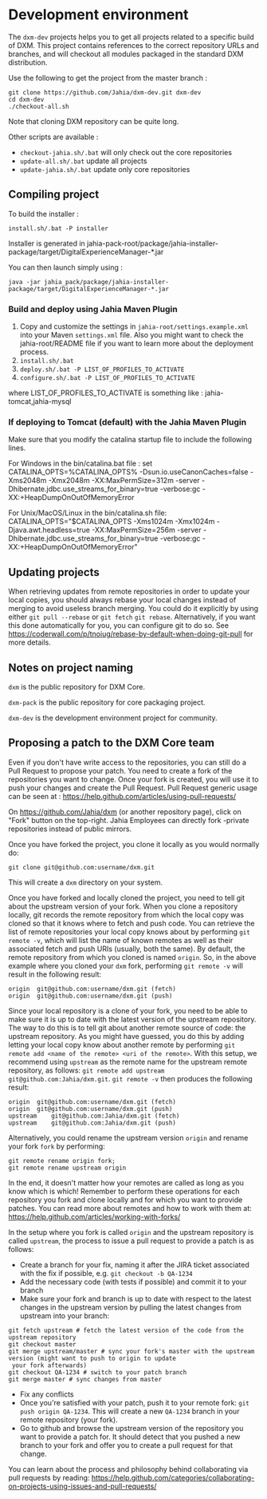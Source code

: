 # Development environment

The `dxm-dev` projects helps you to get all projects related to a specific build of DXM. This project contains references to the correct repository URLs and branches, and will checkout all modules packaged in the standard DXM distribution.

Use the following to get the project from the master branch :
```
git clone https://github.com/Jahia/dxm-dev.git dxm-dev
cd dxm-dev
./checkout-all.sh
```
Note that cloning DXM repository can be quite long.

Other scripts are available :
- `checkout-jahia.sh/.bat` will only check out the core repositories
- `update-all.sh/.bat` update all projects
- `update-jahia.sh/.bat` update only core repositories

## Compiling project

To build the installer :

```install.sh/.bat -P installer```

Installer is generated in jahia-pack-root/package/jahia-installer-package/target/DigitalExperienceManager-*.jar

You can then launch simply using :

```java -jar jahia_pack/package/jahia-installer-package/target/DigitalExperienceManager-*.jar```

### Build and deploy using Jahia Maven Plugin 

1. Copy and customize the settings in `jahia-root/settings.example.xml` into your Maven `settings.xml` file. Also you might want to check the jahia-root/README file if you want to learn more about the deployment process.
2. `install.sh/.bat`
3. `deploy.sh/.bat -P LIST_OF_PROFILES_TO_ACTIVATE`
4. `configure.sh/.bat -P LIST_OF_PROFILES_TO_ACTIVATE`

where LIST_OF_PROFILES_TO_ACTIVATE is something like : jahia-tomcat,jahia-mysql

### If deploying to Tomcat (default) with the Jahia Maven Plugin

Make sure that you modify the catalina startup file to include the following lines.

For Windows in the bin/catalina.bat file :
set CATALINA_OPTS=%CATALINA_OPTS% -Dsun.io.useCanonCaches=false -Xms2048m -Xmx2048m -XX:MaxPermSize=312m -server -Dhibernate.jdbc.use_streams_for_binary=true -verbose:gc -XX:+HeapDumpOnOutOfMemoryError

For Unix/MacOS/Linux in the bin/catalina.sh file:
CATALINA_OPTS="$CATALINA_OPTS -Xms1024m -Xmx1024m -Djava.awt.headless=true -XX:MaxPermSize=256m -server -Dhibernate.jdbc.use_streams_for_binary=true -verbose:gc -XX:+HeapDumpOnOutOfMemoryError"

## Updating projects

When retrieving updates from remote repositories in order to update your local copies, you should always rebase your local changes instead of merging to avoid useless branch merging. You could do it explicitly by using either `git pull --rebase` or `git fetch` `git rebase`. Alternatively, if you want this done automatically for you, you can configure git to do so. See https://coderwall.com/p/tnoiug/rebase-by-default-when-doing-git-pull for more details.

## Notes on project naming

`dxm` is the public repository for DXM Core. 

`dxm-pack` is the public repository for core packaging project. 

`dxm-dev` is the development environment project for community.

## Proposing a patch to the DXM Core team

Even if you don't have write access to the repositories, you can still do a Pull Request to propose your patch. You need to create a fork of the repositories you want to change. Once your fork is created, you will use it to push your changes and create the Pull Request. Pull Request generic usage can be seen at : https://help.github.com/articles/using-pull-requests/

On https://github.com/Jahia/dxm (or another repository page), click on "Fork" button on the top-right. Jahia Employees can directly fork -private repositories instead of public mirrors.

Once you have forked the project, you clone it locally as you would normally do:
```
git clone git@github.com:username/dxm.git
```
This will create a `dxm` directory on your system.

Once you have forked and locally cloned the project, you need to tell git about the upstream version of your fork. 
When you clone a repository locally, git records the remote repository from which the local copy was cloned so that it 
knows where to fetch and push code. You can retrieve the list of remote repositories your local copy knows about by 
performing `git remote -v`, which will list the name of known remotes as well as their associated fetch and push 
URIs (usually, both the same). By default, the remote repository from which you cloned is named `origin`. So, in the 
above example where you cloned your `dxm` fork, performing `git remote -v` will result in the following result:
```
origin	git@github.com:username/dxm.git (fetch)
origin	git@github.com:username/dxm.git (push)
```

Since your local repository is a clone of your fork, you need to be able to make sure it is up to date with the 
latest version of the upstream repository. The way to do this is to tell git about another remote source of code: the
 upstream repository. As you might have guessed, you do this by adding letting your local copy know about another 
 remote by performing `git remote add <name of the remote> <uri of the remote>`. With this setup, we recommend using 
 `upstream` as the remote name for the upstream remote repository, as follows:
 `git remote add upstream git@github.com:Jahia/dxm.git`. `git remote -v` then produces the following result:
```
origin	git@github.com:username/dxm.git (fetch)
origin	git@github.com:username/dxm.git (push)
upstream	git@github.com:Jahia/dxm.git (fetch)
upstream	git@github.com:Jahia/dxm.git (push)
```

Alternatively, you could rename the upstream version `origin` and rename your fork `fork` by performing:
```
git remote rename origin fork;
git remote rename upstream origin
```

In the end, it doesn't matter how your remotes are called as long as you know which is which! Remember to perform 
these operations for each repository you fork and clone locally and for which you want to provide patches. You can 
read more about remotes and how to work with them at: https://help.github.com/articles/working-with-forks/

In the setup where you fork is called `origin` and the upstream repository is called `upstream`, the process to issue
a pull request to provide a patch is as follows:

- Create a branch for your fix, naming it after the JIRA ticket associated with the fix if possible, e.g. 
`git checkout -b QA-1234`
- Add the necessary code (with tests if possible) and commit it to your branch
- Make sure your fork and branch is up to date with respect to the latest changes in the upstream version by 
pulling the latest changes from upstream into your branch:
```
git fetch upstream # fetch the latest version of the code from the upstream repository
git checkout master 
git merge upstream/master # sync your fork's master with the upstream version (might want to push to origin to update
 your fork afterwards)
git checkout QA-1234 # switch to your patch branch
git merge master # sync changes from master
```
- Fix any conflicts
- Once you're satisfied with your patch, push it to your remote fork: `git push origin QA-1234`. This will create a 
new `QA-1234` branch in your remote repository (your fork).
- Go to github and browse the upstream version of the repository you want to provide a patch for. It should detect 
that you pushed a new branch to your fork and offer you to create a pull request for that change.

You can learn about the process and philosophy behind collaborating via pull requests by reading: 
https://help.github.com/categories/collaborating-on-projects-using-issues-and-pull-requests/

